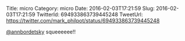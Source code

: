 Title: micro
Category: micro
Date: 2016-02-03T17:21:59
Slug: 2016-02-03T17:21:59
TwitterId: 694933863739445248
TweetUrl: https://twitter.com/mark_philpot/status/694933863739445248

[@annbordetsky](https://twitter.com/annbordetsky) squeeeeee!!